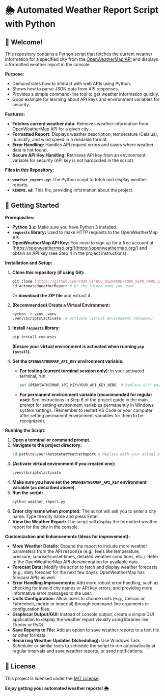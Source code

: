 # 🌦️ Automated Weather Report Script with Python

## 👋 Welcome!

This repository contains a Python script that fetches the current weather information for a specified city from the [OpenWeatherMap API](https://openweathermap.org/) and displays a formatted weather report in the console.

**Purpose:**

*   Demonstrates how to interact with web APIs using Python.
*   Shows how to parse JSON data from API responses.
*   Provides a simple command-line tool to get weather information quickly.
*   Good example for learning about API keys and environment variables for security.

**Features:**

*   **Fetches current weather data:**  Retrieves weather information from OpenWeatherMap API for a given city.
*   **Formatted Report:**  Displays weather description, temperature (Celsius), humidity, and wind speed in a readable format.
*   **Error Handling:** Handles API request errors and cases where weather data is not found.
*   **Secure API Key Handling:**  Retrieves API key from an environment variable for security (API key is not hardcoded in the script).

**Files in this Repository:**

*   **`weather_report.py`:** The Python script to fetch and display weather reports.
*   **`README.md`:** This file, providing information about the project.

## 🚀 Getting Started

**Prerequisites:**

*   **Python 3.x:**  Make sure you have Python 3 installed.
*   **`requests` library:**  Used to make HTTP requests to the OpenWeatherMap API.
*   **OpenWeatherMap API Key:** You need to sign up for a free account at [https://openweathermap.org/](https://openweathermap.org/) and obtain an API key (see Step 4 in the project instructions).

**Installation and Setup:**

1.  **Clone this repository (if using Git):**
    ```bash
    git clone [https://github.com/YOUR_GITHUB_USERNAME/YOUR_REPO_NAME.git](https://www.google.com/search?q=https://github.com/YOUR_GITHUB_USERNAME/YOUR_REPO_NAME.git)
    cd AutomatedWeatherReport # Or the folder name you used
    ```
    Or **download the ZIP file** and extract it.

2.  **(Recommended) Create a Virtual Environment:**
    ```bash
    python -m venv .venv
    .venv\Scripts\activate  # Activate virtual environment (Windows)
    ```

3.  **Install `requests` library:**
    ```bash
    pip install requests
    ```
    **(Ensure your virtual environment is activated when running `pip install`).**

4.  **Set the `OPENWEATHERMAP_API_KEY` environment variable:**

    *   **For testing (current terminal session only):** In your activated terminal, run:
        ```bash
        set OPENWEATHERMAP_API_KEY=YOUR_API_KEY_HERE  # Replace with your actual API key
        ```
    *   **For permanent environment variable (recommended for regular use):**  See instructions in Step 6 of the project guide in the main prompt for setting environment variables permanently in Windows system settings.  (Remember to restart VS Code or your computer after setting permanent environment variables for them to be recognized).

**Running the Script:**

1.  **Open a terminal or command prompt.**
2.  **Navigate to the project directory:**
    ```bash
    cd path\to\your\AutomatedWeatherReport # Replace with your actual path
    ```
3.  **(Activate virtual environment if you created one):**
    ```bash
    .venv\Scripts\activate
    ```
4.  **Make sure you have set the `OPENWEATHERMAP_API_KEY` environment variable (as described above).**
5.  **Run the script:**
    ```bash
    python weather_report.py
    ```
6.  **Enter city name when prompted:** The script will ask you to enter a city name. Type the city name and press Enter.
7.  **View the Weather Report:** The script will display the formatted weather report for the city in the console.

**Customization and Enhancements (Ideas for improvement):**

*   **More Weather Details:**  Expand the report to include more weather parameters from the API response (e.g., feels like temperature, pressure, sunrise/sunset times, detailed weather conditions, etc.). Refer to the OpenWeatherMap API documentation for available data.
*   **Forecast Data:**  Modify the script to fetch and display weather forecasts (e.g., daily forecast for the next few days). OpenWeatherMap has forecast APIs as well.
*   **Error Handling Improvements:**  Add more robust error handling, such as checking for invalid city names or API key errors, and providing more informative error messages to the user.
*   **Units Configuration:** Allow users to choose units (e.g., Celsius or Fahrenheit, metric or imperial) through command-line arguments or configuration files.
*   **Graphical Output/GUI:** Instead of console output, create a simple GUI application to display the weather report visually using libraries like Tkinter or PyQt.
*   **Save Reports to File:**  Add an option to save weather reports to a text file or other formats.
*   **Recurring Weather Updates (Scheduling):** Use Windows Task Scheduler or similar tools to schedule the script to run automatically at regular intervals and save weather reports, or send notifications.

## 📜 License

This project is licensed under the [MIT License](LICENSE).


**Enjoy getting your automated weather reports! 🌦️**